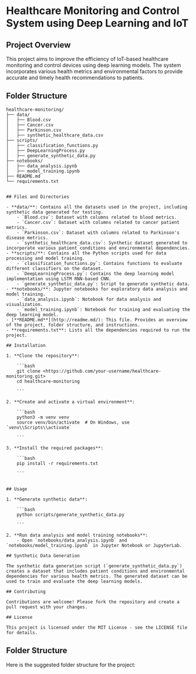 # Healthcare Monitoring and Control System using Deep Learning and IoT

## Project Overview

This project aims to improve the efficiency of IoT-based healthcare monitoring and control devices using deep learning models. The system incorporates various health metrics and environmental factors to provide accurate and timely health recommendations to patients.

## Folder Structure

```plaintext
healthcare-monitoring/
├── data/
│   ├── Blood.csv
│   ├── Cancer.csv
│   ├── Parkinson.csv
│   ├── synthetic_healthcare_data.csv
├── scripts/
│   ├── classification_functions.py
│   ├── DeepLearningProcess.py
│   ├── generate_synthetic_data.py
├── notebooks/
│   ├── data_analysis.ipynb
│   ├── model_training.ipynb
├── README.md
└── requirements.txt


## Files and Directories

- **data/**: Contains all the datasets used in the project, including synthetic data generated for testing.
    - `Blood.csv`: Dataset with columns related to blood metrics.
    - `Cancer.csv`: Dataset with columns related to cancer patient metrics.
    - `Parkinson.csv`: Dataset with columns related to Parkinson's disease metrics.
    - `synthetic_healthcare_data.csv`: Synthetic dataset generated to incorporate various patient conditions and environmental dependencies.
- **scripts/**: Contains all the Python scripts used for data processing and model training.
    - `classification_functions.py`: Contains functions to evaluate different classifiers on the dataset.
    - `DeepLearningProcess.py`: Contains the deep learning model implementation using LSTM RNN-based CNN.
    - `generate_synthetic_data.py`: Script to generate synthetic data.
- **notebooks/**: Jupyter notebooks for exploratory data analysis and model training.
    - `data_analysis.ipynb`: Notebook for data analysis and visualization.
    - `model_training.ipynb`: Notebook for training and evaluating the deep learning model.
- [**README.md**](http://readme.md/): This file. Provides an overview of the project, folder structure, and instructions.
- **requirements.txt**: Lists all the dependencies required to run the project.

## Installation

1. **Clone the repository**:
    
    ```bash
    git clone <https://github.com/your-username/healthcare-monitoring.git>
    cd healthcare-monitoring
    
    ```
    
2. **Create and activate a virtual environment**:
    
    ```bash
    python3 -m venv venv
    source venv/bin/activate  # On Windows, use `venv\\Scripts\\activate`
    
    ```
    
3. **Install the required packages**:
    
    ```bash
    pip install -r requirements.txt
    
    ```
    

## Usage

1. **Generate synthetic data**:
    
    ```bash
    python scripts/generate_synthetic_data.py
    
    ```
    
2. **Run data analysis and model training notebooks**:
    - Open `notebooks/data_analysis.ipynb` and `notebooks/model_training.ipynb` in Jupyter Notebook or JupyterLab.

## Synthetic Data Generation

The synthetic data generation script (`generate_synthetic_data.py`) creates a dataset that includes patient conditions and environmental dependencies for various health metrics. The generated dataset can be used to train and evaluate the deep learning models.

## Contributing

Contributions are welcome! Please fork the repository and create a pull request with your changes.

## License

This project is licensed under the MIT License - see the LICENSE file for details.

```

## Folder Structure

Here is the suggested folder structure for the project:

```plaintext

```
